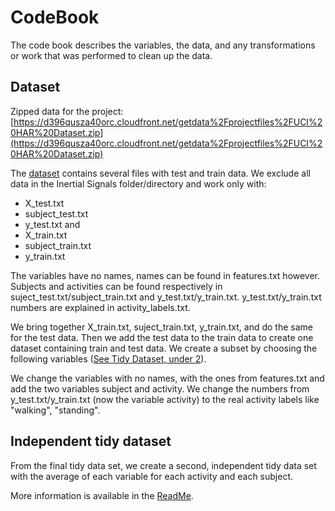 # CodeBook

The code book describes the variables, the data, and any transformations or work that was performed to clean up the data.

## Dataset
Zipped data for the project: 
[https://d396qusza40orc.cloudfront.net/getdata%2Fprojectfiles%2FUCI%20HAR%20Dataset.zip](https://d396qusza40orc.cloudfront.net/getdata%2Fprojectfiles%2FUCI%20HAR%20Dataset.zip) 

The [dataset](https://github.com/rogerfischer/harus_tidy#directory-structure-uci-har-dataset) contains several files with test and train data. 
We exclude all data in the Inertial Signals folder/directory and work only with:
* X_test.txt
* subject_test.txt
* y_test.txt
and
* X_train.txt
* subject_train.txt
* y_train.txt 

The variables have no names, names can be found in features.txt however. Subjects and activities can be found respectively in suject_test.txt/subject_train.txt and y_test.txt/y_train.txt. 
y_test.txt/y_train.txt numbers are explained in activity_labels.txt.

We bring together X_train.txt, suject_train.txt, y_train.txt, and do the same for the test data. Then we add the test data to the train data to create one dataset containing train and test data. We create a subset by choosing the following variables ([See Tidy Dataset, under 2](https://github.com/rogerfischer/harus_tidy#tidy-dataset)).

We change the variables with no names, with the ones from features.txt and add the two variables subject and activity.
We change the numbers from y_test.txt/y_train.txt (now the variable activity) to the real activity labels like "walking", "standing".


## Independent tidy dataset
From the final tidy data set, we create a second, independent tidy data set with the average of each variable for each activity and each subject.

More information is available in the [ReadMe](https://github.com/rogerfischer/harus_tidy/blob/master/README.md).







